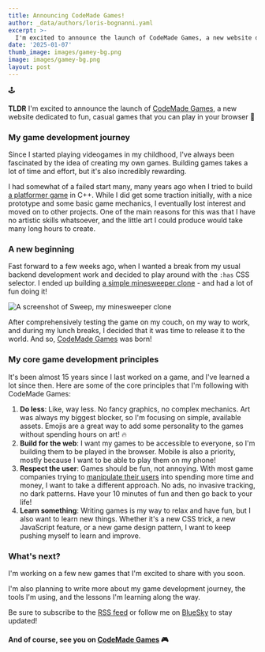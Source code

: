 ```yaml
---
title: Announcing CodeMade Games! 
author: _data/authors/loris-bognanni.yaml
excerpt: >-
  I'm excited to announce the launch of CodeMade Games, a new website dedicated to fun, casual games that you can play in your browser 🎉
date: '2025-01-07'
thumb_image: images/gamey-bg.png
image: images/gamey-bg.png
layout: post
---
```


<div class="callout">
  <p>🕹️</p>
  <p>
    <b>TLDR</b> 
    I'm excited to announce the launch of <a href="https://games.codemade.net">CodeMade Games</a>, a new website dedicated to fun, casual games that you can play in your browser 🎉
  </p>
</div>

### My game development journey

Since I started playing videogames in my childhood, I've always been fascinated by the idea of creating my own games. Building games takes a lot of time and effort, but it's also incredibly rewarding. 

I had somewhat of a failed start many, many years ago when I tried to build [a platformer game](https://www.gljakal.com/blog/2010/08/16/screenshot-update/) in C++. While I did get some traction initially, with a nice prototype and some basic game mechanics, I eventually lost interest and moved on to other projects. One of the main reasons for this was that I have no artistic skills whatsoever, and the little art I could produce would take many long hours to create.

### A new beginning

Fast forward to a few weeks ago, when I wanted a break from my usual backend development work and decided to play around with the `:has` CSS selector. 
I ended up building [a simple minesweeper clone](https://games.codemade.net/swep/index.html) - and had a lot of fun doing it!

![A screenshot of Sweep, my minesweeper clone](https://games.codemade.net/sweep.png)

After comprehensively testing the game on my couch, on my way to work, and during my lunch breaks, I decided that it was time to release it to the world. 
And so, [CodeMade Games](https://games.codemade.net) was born! 

### My core game development principles

It's been almost 15 years since I last worked on a game, and I've learned a lot since then. Here are some of the core principles that I'm following with CodeMade Games:

1. **Do less**: Like, way less. No fancy graphics, no complex mechanics. Art was always my biggest blocker, so I'm focusing on simple, available assets. Emojis are a great way to add some personality to the games without spending hours on art! 🔥
1. **Build for the web**: I want my games to be accessible to everyone, so I'm building them to be played in the browser. Mobile is also a priority, mostly because I want to be able to play them on my phone!
1. **Respect the user**: Games should be fun, not annoying. With most game companies trying to [manipulate their users](https://www.howtogeek.com/fortnite-was-busted-for-using-dark-patterns-heres-what-that-means/) into spending more time and money, I want to take a different approach. No ads, no invasive tracking, no dark patterns. Have your 10 minutes of fun and then go back to your life! 
1. **Learn something**: Writing games is my way to relax and have fun, but I also want to learn new things. Whether it's a new CSS trick, a new JavaScript feature, or a new game design pattern, I want to keep pushing myself to learn and improve.

### What's next?
I'm working on a few new games that I'm excited to share with you soon. 

I'm also planning to write more about my game development journey, the tools I'm using, and the lessons I'm learning along the way.

Be sure to subscribe to the [RSS feed](/atom.xml) or follow me on [BlueSky](https://bsky.app/profile/loris.codes) to stay updated!

#### And of course, see you on [CodeMade Games](https://games.codemade.net) 🎮 